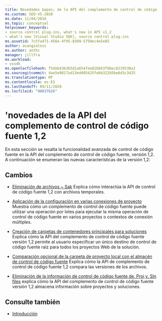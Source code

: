 ```yaml
---
title: Novedades &apos; de la API del complemento de control de código fuente 1,2
ms.custom: SEO-VS-2020
ms.date: 11/04/2016
ms.topic: conceptual
helpviewer_keywords:
- source control plug-ins, what's new in API v1.2
- what's new [Visual Studio SDK], source control plug-ins
ms.assetid: 7c5fa471-456e-4f95-8309-5750ec4e5e85
author: acangialosi
ms.author: anthc
manager: jillfra
ms.workload:
- vssdk
ms.openlocfilehash: f5deb43b3b5d1a654fee82b043f06ec8219530a2
ms.sourcegitcommit: 4ae5e9817ad13edd05425febb322b5be6d3c3425
ms.translationtype: MT
ms.contentlocale: es-ES
ms.lasthandoff: 09/11/2020
ms.locfileid: "90037626"
---
```

# <a name="what39s-new-in-the-source-control-plug-in-api-version-12"></a>&#39;novedades de la API del complemento de control de código fuente 1,2
En esta sección se resalta la funcionalidad avanzada de control de código fuente en la API del complemento de control de código fuente, versión 1,2. A continuación se enumeran las nuevas características de la versión 1,2:

## <a name="changes"></a>Cambios
- [Eliminación de archivos ~ Sak](../../extensibility/internals/elimination-of-tilde-sak-files.md) Explica cómo interactúa la API de control de código fuente 1,2 con archivos temporales.

- [Aplicación de la configuración en varias conexiones de proyecto](../../extensibility/internals/application-of-settings-across-multiple-project-connections.md) Muestra cómo un complemento de control de código fuente puede utilizar una operación por lotes para ejecutar la misma operación de control de código fuente en varios proyectos o contextos de conexión múltiples.

- [Creación de carpetas de contenedores principales para soluciones](../../extensibility/internals/creating-parent-container-folders-for-solutions.md) Explica cómo la API del complemento de control de código fuente versión 1,2 permite al usuario especificar un único destino de control de código fuente raíz para todos los proyectos Web de la solución.

- [Comparación opcional de la carpeta de proyecto local con el almacén de control de código fuente](../../extensibility/internals/optional-comparison-of-local-project-folder-to-source-control-store.md) Explica cómo la API de complemento de control de código fuente 1,2 compara las versiones de los archivos.

- [Eliminación de la información de control de código fuente de. Proj y. Sln files](../../extensibility/internals/removal-of-source-control-information-from-dot-proj-and-dot-sln-files.md) explica cómo la API del complemento de control de código fuente versión 1,2 almacena información sobre proyectos y soluciones.

## <a name="see-also"></a>Consulte también
- [Introducción](../../extensibility/internals/getting-started-with-source-control-plug-ins.md)
